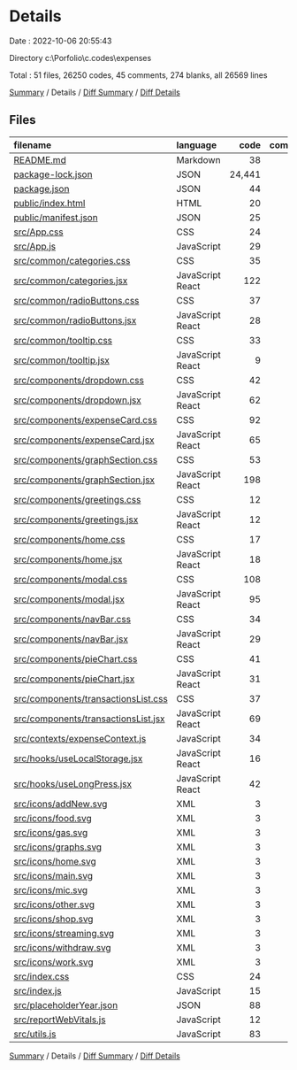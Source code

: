 # Details

Date : 2022-10-06 20:55:43

Directory c:\\Porfolio\\c.codes\\expenses

Total : 51 files,  26250 codes, 45 comments, 274 blanks, all 26569 lines

[Summary](results.md) / Details / [Diff Summary](diff.md) / [Diff Details](diff-details.md)

## Files
| filename | language | code | comment | blank | total |
| :--- | :--- | ---: | ---: | ---: | ---: |
| [README.md](/README.md) | Markdown | 38 | 0 | 33 | 71 |
| [package-lock.json](/package-lock.json) | JSON | 24,441 | 0 | 1 | 24,442 |
| [package.json](/package.json) | JSON | 44 | 0 | 1 | 45 |
| [public/index.html](/public/index.html) | HTML | 20 | 23 | 1 | 44 |
| [public/manifest.json](/public/manifest.json) | JSON | 25 | 0 | 1 | 26 |
| [src/App.css](/src/App.css) | CSS | 24 | 0 | 6 | 30 |
| [src/App.js](/src/App.js) | JavaScript | 29 | 0 | 5 | 34 |
| [src/common/categories.css](/src/common/categories.css) | CSS | 35 | 0 | 6 | 41 |
| [src/common/categories.jsx](/src/common/categories.jsx) | JavaScript React | 122 | 0 | 4 | 126 |
| [src/common/radioButtons.css](/src/common/radioButtons.css) | CSS | 37 | 0 | 7 | 44 |
| [src/common/radioButtons.jsx](/src/common/radioButtons.jsx) | JavaScript React | 28 | 0 | 3 | 31 |
| [src/common/tooltip.css](/src/common/tooltip.css) | CSS | 33 | 0 | 4 | 37 |
| [src/common/tooltip.jsx](/src/common/tooltip.jsx) | JavaScript React | 9 | 0 | 3 | 12 |
| [src/components/dropdown.css](/src/components/dropdown.css) | CSS | 42 | 0 | 8 | 50 |
| [src/components/dropdown.jsx](/src/components/dropdown.jsx) | JavaScript React | 62 | 3 | 6 | 71 |
| [src/components/expenseCard.css](/src/components/expenseCard.css) | CSS | 92 | 7 | 15 | 114 |
| [src/components/expenseCard.jsx](/src/components/expenseCard.jsx) | JavaScript React | 65 | 0 | 7 | 72 |
| [src/components/graphSection.css](/src/components/graphSection.css) | CSS | 53 | 0 | 9 | 62 |
| [src/components/graphSection.jsx](/src/components/graphSection.jsx) | JavaScript React | 198 | 4 | 18 | 220 |
| [src/components/greetings.css](/src/components/greetings.css) | CSS | 12 | 0 | 3 | 15 |
| [src/components/greetings.jsx](/src/components/greetings.jsx) | JavaScript React | 12 | 0 | 2 | 14 |
| [src/components/home.css](/src/components/home.css) | CSS | 17 | 0 | 3 | 20 |
| [src/components/home.jsx](/src/components/home.jsx) | JavaScript React | 18 | 0 | 6 | 24 |
| [src/components/modal.css](/src/components/modal.css) | CSS | 108 | 1 | 15 | 124 |
| [src/components/modal.jsx](/src/components/modal.jsx) | JavaScript React | 95 | 0 | 12 | 107 |
| [src/components/navBar.css](/src/components/navBar.css) | CSS | 34 | 0 | 5 | 39 |
| [src/components/navBar.jsx](/src/components/navBar.jsx) | JavaScript React | 29 | 0 | 3 | 32 |
| [src/components/pieChart.css](/src/components/pieChart.css) | CSS | 41 | 0 | 7 | 48 |
| [src/components/pieChart.jsx](/src/components/pieChart.jsx) | JavaScript React | 31 | 4 | 6 | 41 |
| [src/components/transactionsList.css](/src/components/transactionsList.css) | CSS | 37 | 0 | 6 | 43 |
| [src/components/transactionsList.jsx](/src/components/transactionsList.jsx) | JavaScript React | 69 | 0 | 9 | 78 |
| [src/contexts/expenseContext.js](/src/contexts/expenseContext.js) | JavaScript | 34 | 0 | 7 | 41 |
| [src/hooks/useLocalStorage.jsx](/src/hooks/useLocalStorage.jsx) | JavaScript React | 16 | 0 | 5 | 21 |
| [src/hooks/useLongPress.jsx](/src/hooks/useLongPress.jsx) | JavaScript React | 42 | 0 | 11 | 53 |
| [src/icons/addNew.svg](/src/icons/addNew.svg) | XML | 3 | 0 | 1 | 4 |
| [src/icons/food.svg](/src/icons/food.svg) | XML | 3 | 0 | 1 | 4 |
| [src/icons/gas.svg](/src/icons/gas.svg) | XML | 3 | 0 | 1 | 4 |
| [src/icons/graphs.svg](/src/icons/graphs.svg) | XML | 3 | 0 | 1 | 4 |
| [src/icons/home.svg](/src/icons/home.svg) | XML | 3 | 0 | 1 | 4 |
| [src/icons/main.svg](/src/icons/main.svg) | XML | 3 | 0 | 1 | 4 |
| [src/icons/mic.svg](/src/icons/mic.svg) | XML | 3 | 0 | 1 | 4 |
| [src/icons/other.svg](/src/icons/other.svg) | XML | 3 | 0 | 1 | 4 |
| [src/icons/shop.svg](/src/icons/shop.svg) | XML | 3 | 0 | 1 | 4 |
| [src/icons/streaming.svg](/src/icons/streaming.svg) | XML | 3 | 0 | 1 | 4 |
| [src/icons/withdraw.svg](/src/icons/withdraw.svg) | XML | 3 | 0 | 1 | 4 |
| [src/icons/work.svg](/src/icons/work.svg) | XML | 3 | 0 | 1 | 4 |
| [src/index.css](/src/index.css) | CSS | 24 | 0 | 4 | 28 |
| [src/index.js](/src/index.js) | JavaScript | 15 | 3 | 3 | 21 |
| [src/placeholderYear.json](/src/placeholderYear.json) | JSON | 88 | 0 | 1 | 89 |
| [src/reportWebVitals.js](/src/reportWebVitals.js) | JavaScript | 12 | 0 | 2 | 14 |
| [src/utils.js](/src/utils.js) | JavaScript | 83 | 0 | 14 | 97 |

[Summary](results.md) / Details / [Diff Summary](diff.md) / [Diff Details](diff-details.md)